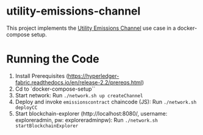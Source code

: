 # utility-emissions-channel

This project implements the [Utility Emissions Channel](https://wiki.hyperledger.org/display/CASIG/Utility+Emissions+Channel) use case in a docker-compose setup.

Running the Code
================

1. Install Prerequisites (https://hyperledger-fabric.readthedocs.io/en/release-2.2/prereqs.html)
2. Cd to `docker-compose-setup``
3. Start network: Run `./network.sh up createChannel`
4. Deploy and invoke `emissionscontract` chaincode (JS): Run `./network.sh deployCC`
5. Start blockchain-explorer (http://localhost:8080/, username: exploreradmin, pw: exploreradminpw): Run `./network.sh startBlockchainExplorer`
    